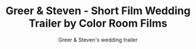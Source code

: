 ---
title: Greer & Steven - Short Film Wedding Trailer by Color Room Films
subtitle: Greer & Steven's wedding trailer
location:
link: 177558452
thumb: /img/thumbs/11_greer_steven.jpg
---